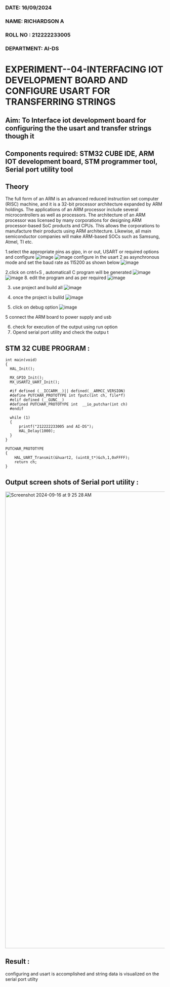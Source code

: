 
###  DATE: 16/09/2024

###  NAME: RICHARDSON A
###  ROLL NO : 212222233005
###  DEPARTMENT: AI-DS  

# EXPERIMENT--04-INTERFACING IOT DEVELOPMENT BOARD AND CONFIGURE USART FOR TRANSFERRING STRINGS 
## Aim: To Interface iot development board for configuring the the usart and transfer strings though it 
## Components required: STM32 CUBE IDE, ARM IOT development board,  STM programmer tool, Serial port utility tool 
## Theory 
The full form of an ARM is an advanced reduced instruction set computer (RISC) machine, and it is a 32-bit processor architecture expanded by ARM holdings. The applications of an ARM processor include several microcontrollers as well as processors. The architecture of an ARM processor was licensed by many corporations for designing ARM processor-based SoC products and CPUs. This allows the corporations to manufacture their products using ARM architecture. Likewise, all main semiconductor companies will make ARM-based SOCs such as Samsung, Atmel, TI etc.


1.select the appropriate pins as gipo, in or out, USART or required options and configure 
![image](https://user-images.githubusercontent.com/36288975/226189403-f7179f1a-3eae-4637-826b-ab4ec35ba1e1.png)
![image](https://user-images.githubusercontent.com/36288975/226189425-2b2414ce-49b3-4b61-a260-c658cb2e4152.png)
configure in the usart 2 as asynchronous mode and set the baud rate as 115200 as shown below 
![image](https://user-images.githubusercontent.com/36288975/234776631-d6a84ef4-904c-4eac-98ed-ab6253e9379c.png)

  
2.click on cntrl+S , automaticall C program will be generated 
![image](https://user-images.githubusercontent.com/36288975/226189443-8b43451d-0b14-47e4-a20b-cc09c6ad8458.png)
![image](https://user-images.githubusercontent.com/36288975/226189450-85ffa969-2ffb-4788-81e5-72d60fdda0f1.png)
8. edit the program and as per required 
![image](https://user-images.githubusercontent.com/36288975/226189461-a573e62f-a109-4631-a250-a20925758fe0.png)

3. use project and build all 
![image](https://user-images.githubusercontent.com/36288975/226189554-3f7101ac-3f41-48fc-abc7-480bd6218dec.png)
10. once the project is bulild 
![image](https://user-images.githubusercontent.com/36288975/226189577-c61cc1eb-3990-4968-8aa6-aefffc766b70.png)

4. click on debug option 
![image](https://user-images.githubusercontent.com/36288975/226189625-37daa9a3-62e9-42b5-a5ce-2ac63345905b.png)

5 connect the  ARM board to power supply and usb 


6. check for execution of the output using run option
7. Opend serial port utility and check the outpu t



## STM 32 CUBE PROGRAM :
```
int main(void)
{
  HAL_Init();

  MX_GPIO_Init();
  MX_USART2_UART_Init();
  
  #if defined (__ICCARM__)|| defined(__ARMCC_VERSION)
  #define PUTCHAR_PROTOTYPE int fputc(int ch, file*f)
  #elif defined (__GUNC__)
  #defined PUTCHAR_PROTOTYPE int  __io_putchar(int ch)
  #endif
 
  while (1)
  {
	  printf("212222233005 and AI-DS");
	  HAL_Delay(1000);   
  }  
}

PUTCHAR_PROTOTYPE
{
	HAL_UART_Transmit(&huart2, (uint8_t*)&ch,1,0xFFFF);
	return ch;
}

```


## Output screen shots of Serial port utility   :
 
 <img width="1440" alt="Screenshot 2024-09-16 at 9 25 28 AM" src="https://github.com/user-attachments/assets/8ae5772b-0c02-4b64-a133-c49522f5d590">

 
 
## Result :
configuring and usart is accomplished and string data is visualized on the serial port utilty
